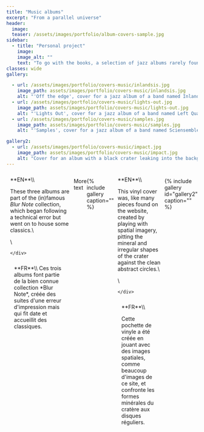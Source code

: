 ```yaml
---
title: "Music albums"
excerpt: "From a parallel universe"
header:
  image:
  teaser: /assets/images/portfolio/album-covers-sample.jpg
sidebar:
  - title: "Personal project"
    image:
    image_alt: ""
    text: "To go with the books, a selection of jazz albums rarely found in the wild.|Un ensemble d'albums de jazz qu'on trouve difficilement dans la nature, pour accompagner les livres."
classes: wide
gallery:

  - url: /assets/images/portfolio/covers-music/inlandsis.jpg
    image_path: assets/images/portfolio/covers-music/inlandsis.jpg
    alt: "'Off the edge', cover for a jazz album of a band named Inlandsis, minimalist, blue on white"
  - url: /assets/images/portfolio/covers-music/lights-out.jpg
    image_path: assets/images/portfolio/covers-music/lights-out.jpg
    alt: "'Lights Out', cover for a jazz album of a band named Left Quartet, abstract bright shapes evokes drums and lights at once"
  - url: /assets/images/portfolio/covers-music/samples.jpg
    image_path: assets/images/portfolio/covers-music/samples.jpg
    alt: "'Samples', cover for a jazz album of a band named Sciensemble, red on white, with what looks like samples under a microscope"

gallery2:
  - url: /assets/images/portfolio/covers-music/impact.jpg
    image_path: assets/images/portfolio/covers-music/impact.jpg
    alt: "Cover for an album with a black crater leaking into the background and colourful text"
---
```


<style>
/* Create two equal columns that floats next to each other */
.row {
  display: flex;
}

/* Create two equal columns that sits next to each other */
.column {
  flex: 50%;
  padding: 10px;
}
/* Clear floats after the columns */
.row:after {
  content: "";
  display: table;
  clear: both;
}
</style>

<div class="row">
  <div class="column" markdown="span">
**EN**\\

These three albums are part of the (in)famous *Blur Note* collection, which began following a technical error but went on to house some classics.\\

\\


    </div>
  <div class="column" markdown="span">
**FR**\\
Ces trois albums font partie de la bien connue collection *Blur Note*, créée des suites d'une erreur d'impression mais qui fit date et accueillit des classiques.
  </div>
</div>

More text

{% include gallery caption="" %}

<div class="row">
  <div class="column" markdown="span">
**EN**\\

This vinyl cover was, like many pieces found on the website, created by playing with spatial imagery, pitting the mineral and irregular shapes of the crater against the clean abstract circles.\\

\\


    </div>
  <div class="column" markdown="span">
**FR**\\

Cette pochette de vinyle a été créée en jouant avec des images spatiales, comme beaucoup d'images de ce site, et confronte les formes minérales du cratère aux disques réguliers.
  </div>
</div>

{% include gallery id="gallery2" caption="" %}
